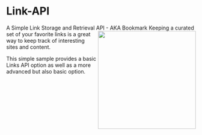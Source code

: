 Link-API
========

A Simple Link Storage and Retrieval API - AKA Bookmark
<img align="right" height="260" src="https://raw.githubusercontent.com/DevTestSolutions/Link-API/master/7068119915_732dd1ef63_m.jpg">
Keeping a curated set of your favorite links is a great way to keep track of interesting sites and content.

This simple sample provides a basic Links API option as well as a more advanced but also basic option.
